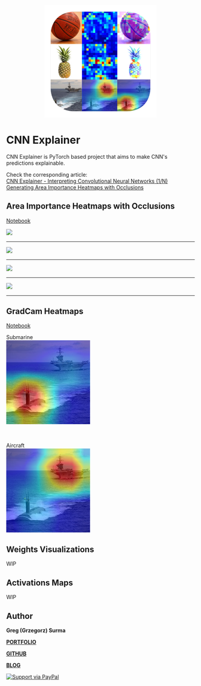 <h3 align="center">
  <img src="assets/cnn_explainer_icon_web.png" width="300">
</h3>

# CNN Explainer

CNN Explainer is PyTorch based project that aims to make CNN's predictions explainable.

Check the corresponding article:
<br>
[CNN Explainer - Interpreting Convolutional Neural Networks (1/N) Generating Area Importance Heatmaps with Occlusions](https://gsurma.medium.com/cnn-explainer-interpreting-convolutional-neural-networks-1-n-e81c62cbb660)


## Area Importance Heatmaps with Occlusions
[Notebook](cnn_area_importance_heatmaps.ipynb)

<img src="area_importance_heatmaps/basketball_annotated.png">

---


<img src="area_importance_heatmaps/submarine_annotated.png">

---


<img src="area_importance_heatmaps/zebra_annotated.png">

---


<img src="area_importance_heatmaps/pineapple_annotated.png">

---

## GradCam Heatmaps
[Notebook](cnn_gradcam_heatmaps.ipynb)

Submarine
<br>
<img src="gradcam_heatmaps/gradcam_overlay_submarine.png">

<br>

Aircraft
<br>
<img src="gradcam_heatmaps/gradcam_overlay_aircraft_carrier.png">


## Weights Visualizations
WIP

## Activations Maps
WIP


## Author

**Greg (Grzegorz) Surma**

[**PORTFOLIO**](https://gsurma.github.io)

[**GITHUB**](https://github.com/gsurma)

[**BLOG**](https://medium.com/@gsurma)

<a href="https://www.paypal.com/paypalme2/grzegorzsurma115">
  <img alt="Support via PayPal" src="https://cdn.rawgit.com/twolfson/paypal-github-button/1.0.0/dist/button.svg"/>
</a>
